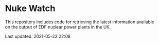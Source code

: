 # Nuke Watch

This repository includes code for retrieving the latest information available on the output of EDF nuclear power plants in the UK.

Last updated: 2021-05-22 22:08